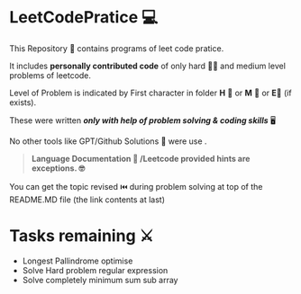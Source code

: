 # LeetCodePratice 💻
This Repository 🚩 contains programs of leet code pratice.  

It includes **personally contributed code** of only hard 🤜🤛 and medium level problems of leetcode.

Level of Problem is indicated by First character in folder **H** 🥉 or **M** 🥈 or **E**🥉 (if exists).  

These were written _**only with help of problem solving & coding skills**_ 🖥️ 

No other tools like GPT/Github Solutions 🤒 were use .  

>**Language Documentation 📃 /Leetcode provided hints  are exceptions. 🤓**

You can get the topic revised ⏮️ during problem solving at top of the README.MD file (the link contents at last) 

# Tasks remaining ⚔️
- Longest Pallindrome optimise
- Solve Hard problem regular expression
- Solve completely minimum sum sub array
